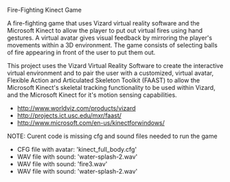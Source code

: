 Fire-Fighting Kinect Game

A fire-fighting game that uses Vizard virtual reality software and the Microsoft Kinect to allow the player to put out virtual fires using hand gestures. A virtual avatar gives visual feedback by mirroring the player's movements within a 3D environment. The game consists of selecting balls of fire appearing in front of the user to put them out. 


This project uses the Vizard Virtual Reality Software to create the interactive virtual environment and to pair the user with a customized, virtual avatar, Flexible Action and Articulated Skeleton Toolkit (FAAST) to allow the Microsoft Kinect's skeletal tracking functionality to be used within Vizard, and the Microsoft Kinect for it's motion sensing capabilities. 
- http://www.worldviz.com/products/vizard
- http://projects.ict.usc.edu/mxr/faast/
- http://www.microsoft.com/en-us/kinectforwindows/

NOTE: Curent code is missing cfg and sound files needed to run the game
- CFG file with avatar: 'kinect_full_body.cfg'
- WAV file with sound: 'water-splash-2.wav'
- WAV file with sound: 'fire3.wav'
- WAV file with sound: 'water-splash-2.wav'
